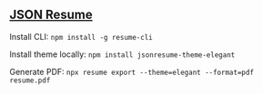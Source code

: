 ## [JSON Resume](https://jsonresume.org/)

Install CLI: `npm install -g resume-cli`

Install theme locally: `npm install jsonresume-theme-elegant`

Generate PDF: `npx resume export --theme=elegant --format=pdf resume.pdf`
